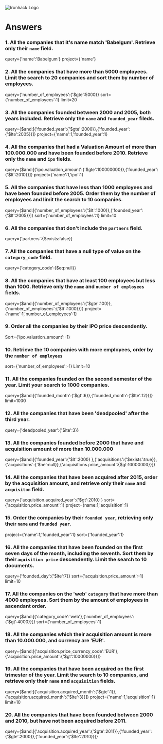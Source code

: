 ![Ironhack Logo](https://i.imgur.com/1QgrNNw.png)

# Answers

### 1. All the companies that it's name match 'Babelgum'. Retrieve only their `name` field.

query={'name':'Babelgum'}
project={'name'}

### 2. All the companies that have more than 5000 employees. Limit the search to 20 companies and sort them by **number of employees**.

query={'number_of_employees':{'$gte':5000}} 
sort={'number_of_employees':1} 
limit=20

### 3. All the companies founded between 2000 and 2005, both years included. Retrieve only the `name` and `founded_year` fileds.

query={$and:[{'founded_year':{'$gte':2000}},{'founded_year':{'$lte':2005}}]} 
project={'name':1,'founded_year':1}

### 4. All the companies that had a Valuation Amount of more than 100.000.000 and have been founded before 2010. Retrieve only the `name` and `ipo` fields.

query={$and:[{'ipo.valuation_amount':{'$gte':100000000}},{'founded_year':{'$lt':2010}}]} 
project={'name':1,'ipo':1}

### 5. All the companies that have less than 1000 employees and have been founded before 2005. Order them by the number of employees and limit the search to 10 companies.

query={$and:[{'number_of_employees':{'$lt':1000}},{'founded_year':{'$lt':2005}}]} 
sort={'number_of_employees':1} 
limit=10

### 6. All the companies that don't include the `partners` field.

query={'partners':{$exists:false}}

### 7. All the companies that have a null type of value on the `category_code` field.

query={'category_code':{$eq:null}}

### 8. All the companies that have at least 100 employees but less than 1000. Retrieve only the `name` and `number of employees` fields.

query={$and:[{'number_of_employees':{'$gte':100}},{'number_of_employees':{'$lt':1000}}]} 
project={'name':1,'number_of_employees':1}

### 9. Order all the companies by their IPO price descendently.

Sort={'ipo.valuation_amount':-1}

### 10. Retrieve the 10 companies with more employees, order by the `number of employees`

sort={'number_of_employees':-1} Limit=10

### 11. All the companies founded on the second semester of the year. Limit your search to 1000 companies.

query={$and:[{'founded_month':{'$gt':6}},{'founded_month':{'$lte':12}}]} 
limit=1000

### 12. All the companies that have been 'deadpooled' after the third year.

query={'deadpooled_year':{'$lte':3}}

### 13. All the companies founded before 2000 that have and acquisition amount of more than 10.000.000

query={$and:[{'founded_year':{'$lt':2000} },{'acquisitions':{'$exists':true}},{'acquisitions':{'$ne':null}},{'acquisitions.price_amount':{$gt:10000000}}]}

### 14. All the companies that have been acquired after 2015, order by the acquisition amount, and retrieve only their `name` and `acquisiton` field.

query={'acquisition.acquired_year':{'$gt':2010} } 
sort={'acquisition.price_amount':1} 
project={name:1,'acquisition':1}

### 15. Order the companies by their `founded year`, retrieving only their `name` and `founded year`.

project={'name':1,'founded_year':1} 
sort={'founded_year':1}

### 16. All the companies that have been founded on the first seven days of the month, including the seventh. Sort them by their `aquisition price` descendently. Limit the search to 10 documents.

query={'founded_day':{'$lte':7}} 
sort={'acquisition.price_amount':-1} 
limit=10

### 17. All the companies on the 'web' `category` that have more than 4000 employees. Sort them by the amount of employees in ascendant order.

query={$and:[{'category_code':'web'},{'number_of_employees':{'$gt':4000}}]} 
sort={'number_of_employees':1}

### 18. All the companies which their acquisition amount is more than 10.000.000, and currency are 'EUR'.

query={$and:[{'acquisition.price_currency_code':'EUR'},{'acquisition.price_amount':{'$gt':10000000}}]}

### 19. All the companies that have been acquired on the first trimester of the year. Limit the search to 10 companies, and retrieve only their `name` and `acquisition` fields.

query={$and:[{'acquisition.acquired_month':{'$gte':1}},{'acquisition.acquired_month':{'$lte':3}}]} 
project={'name':1,'acquisition':1} 
limit=10

### 20. All the companies that have been founded between 2000 and 2010, but have not been acquired before 2011.

query={$and:[{'acquisition.acquired_year':{'$gte':2011}},{'founded_year':{'$gte':2000}},{'founded_year':{'$lte':2010}}]}

